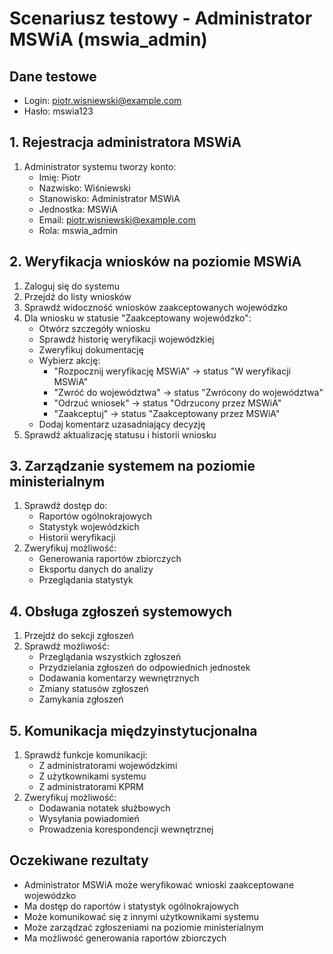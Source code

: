 # Scenariusz testowy - Administrator MSWiA (mswia_admin)

## Dane testowe
- Login: piotr.wisniewski@example.com
- Hasło: mswia123

## 1. Rejestracja administratora MSWiA
1. Administrator systemu tworzy konto:
   - Imię: Piotr
   - Nazwisko: Wiśniewski
   - Stanowisko: Administrator MSWiA
   - Jednostka: MSWiA
   - Email: piotr.wisniewski@example.com
   - Rola: mswia_admin

## 2. Weryfikacja wniosków na poziomie MSWiA
1. Zaloguj się do systemu
2. Przejdź do listy wniosków
3. Sprawdź widoczność wniosków zaakceptowanych wojewódzko
4. Dla wniosku w statusie "Zaakceptowany wojewódzko":
   - Otwórz szczegóły wniosku
   - Sprawdź historię weryfikacji wojewódzkiej
   - Zweryfikuj dokumentację
   - Wybierz akcję:
     * "Rozpocznij weryfikację MSWiA" -> status "W weryfikacji MSWiA"
     * "Zwróć do województwa" -> status "Zwrócony do województwa"
     * "Odrzuć wniosek" -> status "Odrzucony przez MSWiA"
     * "Zaakceptuj" -> status "Zaakceptowany przez MSWiA"
   - Dodaj komentarz uzasadniający decyzję
5. Sprawdź aktualizację statusu i historii wniosku

## 3. Zarządzanie systemem na poziomie ministerialnym
1. Sprawdź dostęp do:
   - Raportów ogólnokrajowych
   - Statystyk wojewódzkich
   - Historii weryfikacji
2. Zweryfikuj możliwość:
   - Generowania raportów zbiorczych
   - Eksportu danych do analizy
   - Przeglądania statystyk

## 4. Obsługa zgłoszeń systemowych
1. Przejdź do sekcji zgłoszeń
2. Sprawdź możliwość:
   - Przeglądania wszystkich zgłoszeń
   - Przydzielania zgłoszeń do odpowiednich jednostek
   - Dodawania komentarzy wewnętrznych
   - Zmiany statusów zgłoszeń
   - Zamykania zgłoszeń

## 5. Komunikacja międzyinstytucjonalna
1. Sprawdź funkcje komunikacji:
   - Z administratorami wojewódzkimi
   - Z użytkownikami systemu
   - Z administratorami KPRM
2. Zweryfikuj możliwość:
   - Dodawania notatek służbowych
   - Wysyłania powiadomień
   - Prowadzenia korespondencji wewnętrznej

## Oczekiwane rezultaty
- Administrator MSWiA może weryfikować wnioski zaakceptowane wojewódzko
- Ma dostęp do raportów i statystyk ogólnokrajowych
- Może komunikować się z innymi użytkownikami systemu
- Może zarządzać zgłoszeniami na poziomie ministerialnym
- Ma możliwość generowania raportów zbiorczych 
